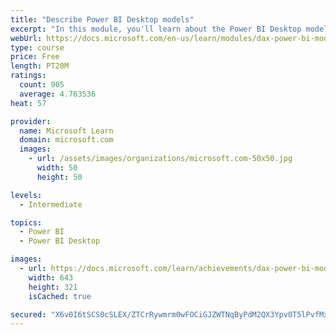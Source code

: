 ```yaml
---
title: "Describe Power BI Desktop models"
excerpt: "In this module, you'll learn about the Power BI Desktop model structure, star schema design basics, analytics queries, and report visual configuration. This module provides a strong foundation on which you can learn to optimize model designs and add model calculations."
webUrl: https://docs.microsoft.com/en-us/learn/modules/dax-power-bi-models/
type: course
price: Free
length: PT20M
ratings:
  count: 905
  average: 4.763536
heat: 57

provider:
  name: Microsoft Learn
  domain: microsoft.com
  images:
    - url: /assets/images/organizations/microsoft.com-50x50.jpg
      width: 50
      height: 50

levels:
  - Intermediate

topics:
  - Power BI
  - Power BI Desktop

images:
  - url: https://docs.microsoft.com/learn/achievements/dax-power-bi-models-social.png
    width: 643
    height: 321
    isCached: true

secured: "X6v0I6tSCS0cSLEX/ZTCrRywmrm0wFOCiGJZWTNqByPdM2QX3Ypv0T5lPvfMxcDBxRpIuw0RJvDhf3KpNd3BwstDUkWtbcGcOsSKuNG8OzV2n1gbUDQYTZLO+8acJ6EcKOH3oam/2IERdzcQ19y8NZfQBtJkySuCA8QuEepaY1iED82BUOfo/aw45USXJggDKlvbIBDa+aYwmz5kZVN+4vg/KEJ9QMmJsVUz0pwK2BPzmsJi/bUUbflW7veHo52IKOcoVHYJ+lWttNDfEOVBNnHaUm2vUhygwmG47zC2a2AH75/5HTOvIxvEhTexcMMt29oNizysBZgzkjfo88G7FhtDyatKKUtRROHU2ZPjpiaOJ/WWSvRoVJUyIZFzLccK2EjNpPEpcoinVpc8gqbYKy0PTlTgN+rPmFW6D/Ci5go=;WlkeLTeeJp8CKSHQaCpgHA=="
---
```


